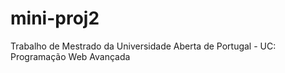 # mini-proj2
Trabalho de Mestrado da Universidade Aberta de Portugal - UC: Programação Web Avançada
